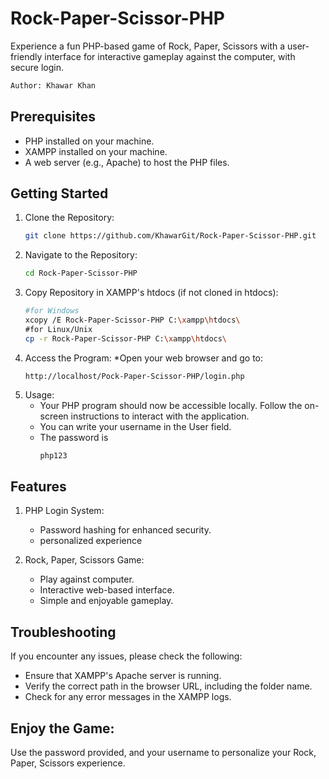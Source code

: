# Rock-Paper-Scissor-PHP
Experience a fun PHP-based game of Rock, Paper, Scissors with a user-friendly interface for interactive gameplay against the computer, with secure login.
```bash
Author: Khawar Khan
```
## Prerequisites
- PHP installed on your machine.
- XAMPP installed on your machine. 
- A web server (e.g., Apache) to host the PHP files.

## Getting Started

1. Clone the Repository:
   ```bash
   git clone https://github.com/KhawarGit/Rock-Paper-Scissor-PHP.git
2. Navigate to the Repository:
   ```bash
   cd Rock-Paper-Scissor-PHP
3. Copy Repository in XAMPP's htdocs (if not cloned in htdocs):
   ```bash
   #for Windows
   xcopy /E Rock-Paper-Scissor-PHP C:\xampp\htdocs\
   #for Linux/Unix
   cp -r Rock-Paper-Scissor-PHP C:\xampp\htdocs\
4. Access the Program:
   *Open your web browser and go to:
   ```plaintext
   http://localhost/Pock-Paper-Scissor-PHP/login.php
5. Usage:
   * Your PHP program should now be accessible locally. Follow the on-screen instructions to interact with the application.
   * You can write your username in the User field.
   * The password is
     ```bash
     php123

## Features
1. PHP Login System:
   * Password hashing for enhanced security.
   * personalized experience
     
2. Rock, Paper, Scissors Game:
   * Play against computer.
   * Interactive web-based interface.
   * Simple and enjoyable gameplay.
     
## Troubleshooting
  If you encounter any issues, please check the following:
  * Ensure that XAMPP's Apache server is running.
  * Verify the correct path in the browser URL, including the folder name.
  * Check for any error messages in the XAMPP logs.

## Enjoy the Game:
Use the password provided, and your username to personalize your Rock, Paper, Scissors experience.
